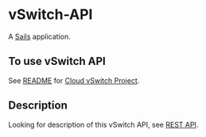 # vSwitch-API

A [Sails](http://sailsjs.org) application.

## To use vSwitch API

See [README](https://github.com/BU-NU-CLOUD-SP16/Cloud-vSwitch/blob/master/README.md) for [Cloud vSwitch Project](http://bu-nu-cloud-sp16.github.io/Cloud-vSwitch/).

## Description

Looking for description of this vSwitch API, see [REST API](https://github.com/BU-NU-CLOUD-SP16/Cloud-vSwitch/blob/master/vSwitch-API/REST_API.md).

